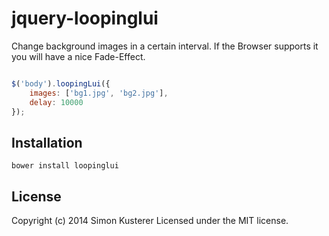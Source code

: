# jquery-loopinglui

Change background images in a certain interval.
If the Browser supports it you will have a nice Fade-Effect.

```javascript

$('body').loopingLui({
    images: ['bg1.jpg', 'bg2.jpg'],
    delay: 10000
});

```

## Installation

```bower install loopinglui```

## License
Copyright (c) 2014 Simon Kusterer
Licensed under the MIT license.